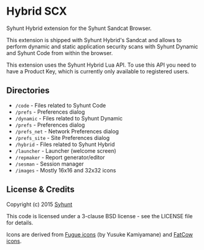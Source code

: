 # Hybrid SCX

Syhunt Hybrid extension for the Syhunt Sandcat Browser.

This extension is shipped with Syhunt Hybrid's Sandcat and allows to perform dynamic and static application security scans with Syhunt Dynamic and Syhunt Code from within the browser.

This extension uses the Syhunt Hybrid Lua API. To use this API you need to have a Product Key, which is currently only available to registered users.

## Directories

* `/code` - Files related to Syhunt Code
 * `/prefs` - Preferences dialog
* `/dynamic` - Files related to Syhunt Dynamic
 * `/prefs` - Preferences dialog
 * `/prefs_net` - Network Preferences dialog
 * `/prefs_site` - Site Preferences dialog
* `/hybrid` - Files related to Syhunt Hybrid
 * `/launcher` - Launcher (welcome screen)
 * `/repmaker` - Report generator/editor
 * `/sesman` - Session manager
* `/images` - Mostly 16x16 and 32x32 icons

## License & Credits

Copyright (c) 2015 [Syhunt](http://www.syhunt.com/)

This code is licensed under a 3-clause BSD license - see the LICENSE file for details.

Icons are derived from [Fugue icons](http://p.yusukekamiyamane.com/) (by Yusuke Kamiyamane) and [FatCow icons](http://www.fatcow.com/free-icons).